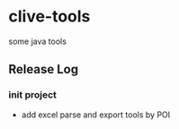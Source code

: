 # clive-tools
some java tools

## Release Log
### init project
* add excel parse and export tools by POI

